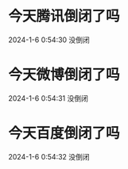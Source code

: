 # 今天腾讯倒闭了吗

2024-1-6 0:54:30 没倒闭

# 今天微博倒闭了吗

2024-1-6 0:54:31 没倒闭

# 今天百度倒闭了吗

2024-1-6 0:54:32 没倒闭

